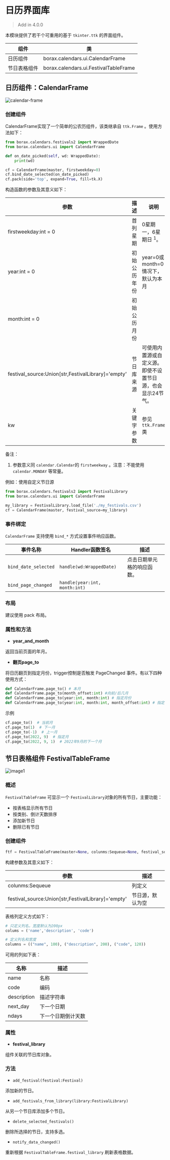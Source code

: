 # 日历界面库

> Add in 4.0.0

本模块提供了若干个可重用的基于 `tkinter.ttk` 的界面组件。

| 组件         | 类                                    |
| ------------ | ------------------------------------- |
| 日历组件     | borax.calendars.ui.CalendarFrame      |
| 节日表格组件 | borax.calendars.ui.FestivalTableFrame |



## 日历组件：CalendarFrame



![calendar-frame](../images/calendar_frame.png)

### 创建组件

CalendarFrame实现了一个简单的公农历组件，该类继承自 `ttk.Frame` 。使用方法如下：

```python
from borax.calendars.festivals2 import WrappedDate
from borax.calendars.ui import CalendarFrame

def on_date_picked(self, wd: WrappedDate):
    print(wd)

cf = CalendarFrame(master, firstweekday=0)
cf.bind_date_selected(on_date_picked)
cf.pack(side='top', expand=True, fill=tk.X)
```

构造函数的参数及其意义如下：

| 参数                                               | 描述         | 说明                                                       |
| -------------------------------------------------- | ------------ | ---------------------------------------------------------- |
| firstweekday:int = 0                               | 首列星期     | 0星期一，6星期日 <sup>1</sup>。                            |
| year:int = 0                                       | 初始公历年份 | year=0或month=0情况下，默认为本月                          |
| month:int = 0                                      | 初始公历月份 |                                                            |
| festival_source:Union[str,FestivalLibrary]='empty' | 节日库来源   | 可使用内置源或自定义源。即使不设置节日源，也会显示24节气。 |
| kw                                                 | 关键字参数   | 参见 `ttk.Frame` 类                                        |

备注：

1. 参数意义同 `calendar.Calendar`的 `firstweekway` 。注意：不能使用 `calendar.MONDAY` 等常量。



例如：使用自定义节日源

```python
from borax.calendars.festivals2 import FestivalLibrary
from borax.calendars.ui import CalendarFrame

my_library = FestivalLibrary.load_file('./my_festivals.csv')
cf = CalendarFrame(master, festival_source=my_library)
```



### 事件绑定

`CalendarFrame` 支持使用 `bind_*` 方式设置事件响应函数。

| 事件名称             | Handler函数签名               | 描述                       |
| -------------------- | ----------------------------- | -------------------------- |
| `bind_date_selected` | `handle(wd:WrappedDate)`      | 点击日期单元格的响应函数。 |
| `bind_page_changed`  | `handle(year:int, month:int)` |                            |

### 布局

建议使用 pack 布局。

### 属性和方法

- **year_and_month**

返回当前页面的年月。

- **翻页page_to**

将日历翻页到指定月份，trigger控制是否触发 PageChanged 事件。有以下四种使用方式：

```python
def CalendarFrame.page_to() # 本月
def CalendarFrame.page_to(month_offset:int) #向前/后几月
def CalendarFrame.page_to(year:int, month:int) # 指定月份
def CalendarFrame.page_to(year:int, month:int, month_offset:int) # 指定月份之前后的月份
```

示例

```python
cf.page_to()  # 当前月
cf.page_to(1)  # 下一月
cf.page_to(-1)  # 上一月
cf.page_to(2022, 9)  # 指定月
cf.page_to(2022, 9, 1)  # 2022年9月的下一个月
```



## 节日表格组件 FestivalTableFrame

![image1](../images/festival_table.png)

### 概述

`FestivalTableFrame` 可显示一个 `FestivalLibrary`对象的所有节日，主要功能：

- 按表格显示所有节日
- 按类别、倒计天数排序
- 添加新节日
- 删除已有节日

### 创建组件

```python
ftf = FestivalTableFrame(master=None, colunms:Sequeue=None, festival_source:Union[str,FestivalLibrary]='empty',  **kwargs)
```

构建参数及其意义如下：

| 参数                                               | 描述             |
| -------------------------------------------------- | ---------------- |
| colunms:Sequeue                                    | 列定义           |
| festival_source:Union[str,FestivalLibrary]='empty' | 节日源，默认为空 |

表格列定义方式如下：

```python
# 只定义列名，宽度默认为200px
colums = ('name','description', 'code')

# 定义列名和宽度
columns = (("name", 100), ("description", 200), ("code", 120))
```

可用的列如下表：

| 名称        | 描述               |
| ----------- | ------------------ |
| name        | 名称               |
| code        | 编码               |
| description | 描述字符串         |
| next_day    | 下一个日期         |
| ndays       | 下一个日期倒计天数 |

### 属性

- **festival_library**

组件关联的节日库对象。

### 方法

- `add_festival(festival:Festival)`

添加新的节日。

- `add_festivals_from_library(library:FestivalLibrary)`

从另一个节日库添加多个节日。

- `delete_selected_festivals()`

删除所选择的节日，支持多选。

- `notify_data_changed()`

重新根据 `FestivalTableFrame.festival_library` 刷新表格数据。
